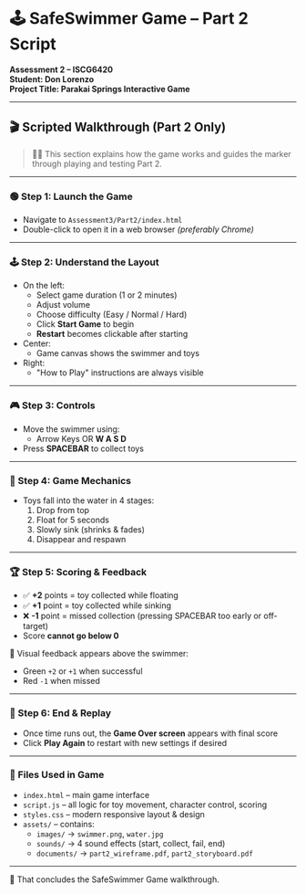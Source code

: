 # 🕹️ SafeSwimmer Game – Part 2 Script
**Assessment 2 – ISCG6420**  
**Student: Don Lorenzo**  
**Project Title: Parakai Springs Interactive Game**

---

## 🎬 Scripted Walkthrough (Part 2 Only)

> 🧑‍💻 This section explains how the game works and guides the marker through playing and testing Part 2.

---

### 🟢 Step 1: Launch the Game

- Navigate to `Assessment3/Part2/index.html`
- Double-click to open it in a web browser *(preferably Chrome)*

---

### 🕹️ Step 2: Understand the Layout

- On the left:  
  - Select game duration (1 or 2 minutes)  
  - Adjust volume  
  - Choose difficulty (Easy / Normal / Hard)  
  - Click **Start Game** to begin  
  - **Restart** becomes clickable after starting  
- Center:  
  - Game canvas shows the swimmer and toys  
- Right:  
  - "How to Play" instructions are always visible

---

### 🎮 Step 3: Controls

- Move the swimmer using:
  - Arrow Keys OR **W A S D**
- Press **SPACEBAR** to collect toys

---

### 🧠 Step 4: Game Mechanics

- Toys fall into the water in 4 stages:
  1. Drop from top
  2. Float for 5 seconds
  3. Slowly sink (shrinks & fades)
  4. Disappear and respawn

---

### 🏆 Step 5: Scoring & Feedback

- ✅ **+2** points = toy collected while floating  
- ✅ **+1** point = toy collected while sinking  
- ❌ **-1** point = missed collection (pressing SPACEBAR too early or off-target)  
- Score **cannot go below 0**

💬 Visual feedback appears above the swimmer:
- Green `+2` or `+1` when successful
- Red `-1` when missed

---

### 🔁 Step 6: End & Replay

- Once time runs out, the **Game Over screen** appears with final score
- Click **Play Again** to restart with new settings if desired

---

### 📄 Files Used in Game

- `index.html` – main game interface
- `script.js` – all logic for toy movement, character control, scoring
- `styles.css` – modern responsive layout & design
- `assets/` – contains:
  - `images/` → `swimmer.png`, `water.jpg`
  - `sounds/` → 4 sound effects (start, collect, fail, end)
  - `documents/` → `part2_wireframe.pdf`, `part2_storyboard.pdf`

---

🎉 That concludes the SafeSwimmer Game walkthrough.